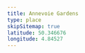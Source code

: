 ```yaml
---
title: Annevoie Gardens
type: place
skipSitemap: true
latitude: 50.346676
longitude: 4.84527
---
```


